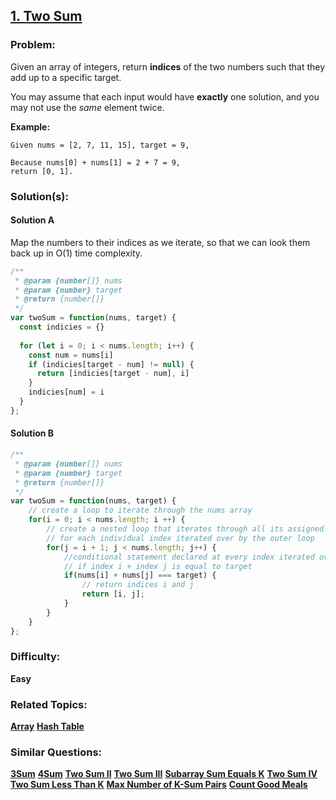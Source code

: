 ## [1. Two Sum](https://leetcode.com/problems/two-sum/description/)
### Problem:

Given an array of integers, return **indices** of the two numbers such that they add up to a specific target.

You may assume that each input would have **exactly** one solution, and you may not use the *same* element twice.

**Example:**

```
Given nums = [2, 7, 11, 15], target = 9,

Because nums[0] + nums[1] = 2 + 7 = 9,
return [0, 1].
```

### Solution(s):

#### Solution A

Map the numbers to their indices as we iterate, so that we can look them back up in O(1) time complexity.

```javascript
/**
 * @param {number[]} nums
 * @param {number} target
 * @return {number[]}
 */
var twoSum = function(nums, target) {
  const indicies = {}
  
  for (let i = 0; i < nums.length; i++) {
    const num = nums[i]
    if (indicies[target - num] != null) {
      return [indicies[target - num], i]
    }
    indicies[num] = i
  }
};
```
#### Solution B

```javascript
/**
 * @param {number[]} nums
 * @param {number} target
 * @return {number[]}
 */
var twoSum = function(nums, target) {
    // create a loop to iterate through the nums array
    for(i = 0; i < nums.length; i ++) {
        // create a nested loop that iterates through all its assigned indices 
        // for each individual index iterated over by the outer loop
        for(j = i + 1; j < nums.length; j++) {
            //conditional statement declared at every index iterated over by the for loop
            // if index i + index j is equal to target
            if(nums[i] + nums[j] === target) {
                // return indices i and j
                return [i, j];
            }  
        }
    }
}; 
```

### Difficulty: 

**Easy**

### Related Topics: 

**[Array](https://leetcode.com/tag/array)** 
**[Hash Table](https://leetcode.com/tag/hash-table)**

### Similar Questions:

**[3Sum](https://leetcode.com/problems/3sum/)**
**[4Sum](https://leetcode.com/problems/4sum/)**
**[Two Sum II](https://leetcode.com/problems/two-sum-ii-input-array-is-sorted/)**
**[Two Sum III](https://leetcode.com/problems/two-sum-iii-data-structure-design/)**
**[Subarray Sum Equals K](https://leetcode.com/problems/subarray-sum-equals-k/)**
**[Two Sum IV](https://leetcode.com/problems/two-sum-iv-input-is-a-bst/)**
**[Two Sum Less Than K](https://leetcode.com/problems/two-sum-less-than-k/)**
**[Max Number of K-Sum Pairs](https://leetcode.com/problems/max-number-of-k-sum-pairs/)**
**[Count Good Meals](https://leetcode.com/problems/count-good-meals/)**
